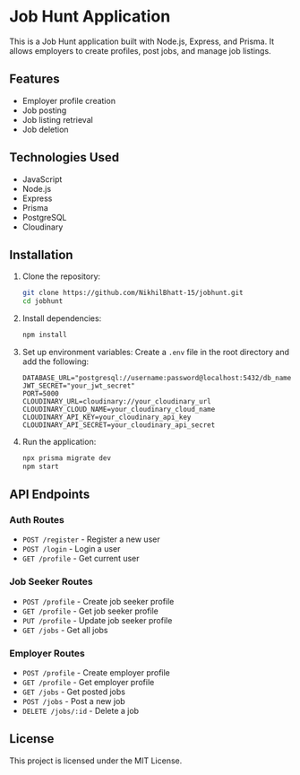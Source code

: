 # Job Hunt Application

This is a Job Hunt application built with Node.js, Express, and Prisma. It allows employers to create profiles, post jobs, and manage job listings.

## Features

- Employer profile creation
- Job posting
- Job listing retrieval
- Job deletion

## Technologies Used

- JavaScript
- Node.js
- Express
- Prisma
- PostgreSQL
- Cloudinary

## Installation

1. Clone the repository:
    ```sh
    git clone https://github.com/NikhilBhatt-15/jobhunt.git
    cd jobhunt
    ```

2. Install dependencies:
    ```sh
    npm install
    ```

3. Set up environment variables:
   Create a `.env` file in the root directory and add the following:
    ```dotenv
    DATABASE_URL="postgresql://username:password@localhost:5432/db_name"
    JWT_SECRET="your_jwt_secret"
    PORT=5000
    CLOUDINARY_URL=cloudinary://your_cloudinary_url
    CLOUDINARY_CLOUD_NAME=your_cloudinary_cloud_name
    CLOUDINARY_API_KEY=your_cloudinary_api_key
    CLOUDINARY_API_SECRET=your_cloudinary_api_secret
    ```

4. Run the application:
    ```sh
   npx prisma migrate dev
    npm start
    ```

## API Endpoints

### Auth Routes

- `POST /register` - Register a new user
- `POST /login` - Login a user
- `GET /profile` - Get current user

### Job Seeker Routes

- `POST /profile` - Create job seeker profile
- `GET /profile` - Get job seeker profile
- `PUT /profile` - Update job seeker profile
- `GET /jobs` - Get all jobs

### Employer Routes

- `POST /profile` - Create employer profile
- `GET /profile` - Get employer profile
- `GET /jobs` - Get posted jobs
- `POST /jobs` - Post a new job
- `DELETE /jobs/:id` - Delete a job

## License

This project is licensed under the MIT License.